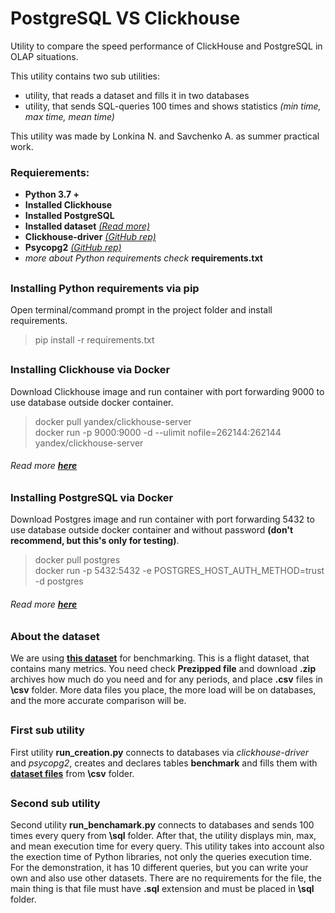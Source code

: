 # PostgreSQL VS Clickhouse

Utility to compare the speed performance of ClickHouse and PostgreSQL in OLAP situations.

This utility contains two sub utilities:
  - utility, that reads a dataset and fills it in two databases
  - utility, that sends SQL-queries 100 times and shows statistics *(min time, max time, mean time)*

This utility was made by Lonkina N. and Savchenko A. as summer practical work.

### Requierements:
  - **Python 3.7 +**
  - **Installed Clickhouse**
  - **Installed PostgreSQL**
  - **Installed dataset** *[(Read more)](#about-the-dataset)*
  - **Clickhouse-driver** *[(GitHub rep)](https://github.com/mymarilyn/clickhouse-driver)*
  - **Psycopg2** *[(GitHub rep)](https://github.com/psycopg/psycopg2)*
  - *more about Python requirements check* **requirements.txt**
##

### Installing Python requirements via pip
Open terminal/command prompt in the project folder and install requirements.
> pip install -r requirements.txt
##

### Installing Clickhouse via Docker
Download Clickhouse image and run container with port forwarding 9000 to use database outside docker container.
> docker pull yandex/clickhouse-server  
> docker run -p 9000:9000 -d --ulimit nofile=262144:262144 yandex/clickhouse-server
###### Read more **[here](https://hub.docker.com/r/yandex/clickhouse-server/)**
##

### Installing PostgreSQL via Docker
Download Postgres image and run container with port forwarding 5432 to use database outside docker container and without password **(don't recommend, but this's only for testing)**.
> docker pull postgres  
> docker run -p 5432:5432 -e POSTGRES_HOST_AUTH_METHOD=trust -d postgres
###### Read more **[here](https://hub.docker.com/_/postgres)**
##

### About the dataset
We are using **[this dataset](https://transtats.bts.gov/DL_SelectFields.asp?Table_ID=236&DB_Short_Name=On-Time)** for benchmarking. This is a flight dataset, that contains many metrics. You need check **Prezipped file** and download **.zip** archives how much do you need and for any periods, and place **.csv** files in **\csv** folder.  More data files you place, the more load will be on databases, and the more accurate comparison will be.
##

### First sub utility
First utility **run_creation.py** connects to databases via *clickhouse-driver* and *psycopg2*, creates and declares tables **benchmark** and fills them with **[dataset files](#about-the-dataset)** from **\csv** folder.
##

### Second sub utility
Second utility **run_benchamark.py** connects to databases and sends 100 times every query from **\sql** folder. After that, the utility displays min, max, and mean execution time for every query. This utility takes into account also the exection time of Python libraries, not only the queries execution time. For the demonstration, it has 10 different queries, but you can write your own and also use other datasets. There are no requirements for the file, the main thing is that file must have **.sql** extension and must be placed in **\sql** folder.